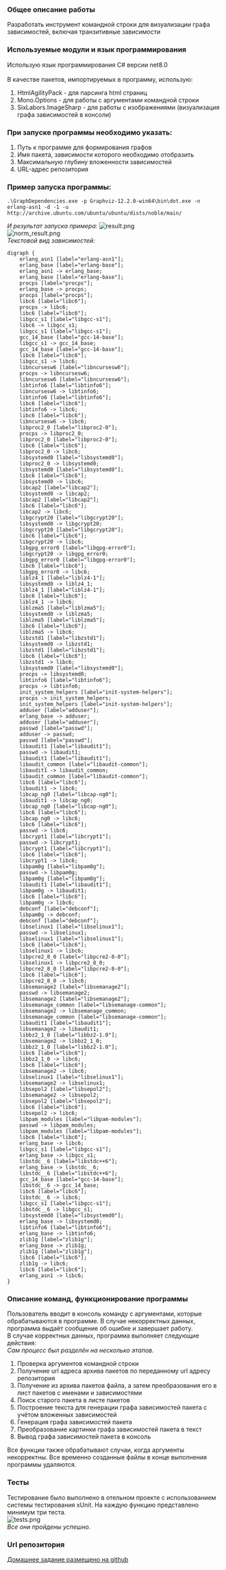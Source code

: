 ﻿### Общее описание работы
Разработать инструмент командной строки для визуализации графа зависимостей, включая транзитивные зависимости

### Используемые модули и язык программирования
Использую язык программирования C# версии net8.0<br>
<br>
В качестве пакетов, импортируемых в программу, использую:
1. HtmlAgilityPack - для парсинга html страниц
2. Mono.Options - для работы с аргументами командной строки
3. SixLabors.ImageSharp - для работы с изображениями (визуализация графа зависимостей в консоли)

### При запуске программы необходимо указать:
1. Путь к программе для формирования графов
2. Имя пакета, зависимости которого необходимо отобразить
3. Максимальную глубину вложенности зависимостей
4. URL-адрес репозитория

### Пример запуска программы:
```
.\GraphDependencies.exe -p Graphviz-12.2.0-win64\bin\dot.exe -n erlang-asn1 -d -1 -u http://archive.ubuntu.com/ubuntu/ubuntu/dists/noble/main/
```
_И результат запуска примера:_
![result.png](imgs/result.png)<br>
![norm_result.png](imgs/norm_result.png)<br>
_Текстовой вид зависимостей:_
```
digraph {
	erlang_asn1 [label="erlang-asn1"];
	erlang_base [label="erlang-base"];
	erlang_asn1 -> erlang_base;
	erlang_base [label="erlang-base"];
	procps [label="procps"];
	erlang_base -> procps;
	procps [label="procps"];
	libc6 [label="libc6"];
	procps -> libc6;
	libc6 [label="libc6"];
	libgcc_s1 [label="libgcc-s1"];
	libc6 -> libgcc_s1;
	libgcc_s1 [label="libgcc-s1"];
	gcc_14_base [label="gcc-14-base"];
	libgcc_s1 -> gcc_14_base;
	gcc_14_base [label="gcc-14-base"];
	libc6 [label="libc6"];
	libgcc_s1 -> libc6;
	libncursesw6 [label="libncursesw6"];
	procps -> libncursesw6;
	libncursesw6 [label="libncursesw6"];
	libtinfo6 [label="libtinfo6"];
	libncursesw6 -> libtinfo6;
	libtinfo6 [label="libtinfo6"];
	libc6 [label="libc6"];
	libtinfo6 -> libc6;
	libc6 [label="libc6"];
	libncursesw6 -> libc6;
	libproc2_0 [label="libproc2-0"];
	procps -> libproc2_0;
	libproc2_0 [label="libproc2-0"];
	libc6 [label="libc6"];
	libproc2_0 -> libc6;
	libsystemd0 [label="libsystemd0"];
	libproc2_0 -> libsystemd0;
	libsystemd0 [label="libsystemd0"];
	libc6 [label="libc6"];
	libsystemd0 -> libc6;
	libcap2 [label="libcap2"];
	libsystemd0 -> libcap2;
	libcap2 [label="libcap2"];
	libc6 [label="libc6"];
	libcap2 -> libc6;
	libgcrypt20 [label="libgcrypt20"];
	libsystemd0 -> libgcrypt20;
	libgcrypt20 [label="libgcrypt20"];
	libc6 [label="libc6"];
	libgcrypt20 -> libc6;
	libgpg_error0 [label="libgpg-error0"];
	libgcrypt20 -> libgpg_error0;
	libgpg_error0 [label="libgpg-error0"];
	libc6 [label="libc6"];
	libgpg_error0 -> libc6;
	liblz4_1 [label="liblz4-1"];
	libsystemd0 -> liblz4_1;
	liblz4_1 [label="liblz4-1"];
	libc6 [label="libc6"];
	liblz4_1 -> libc6;
	liblzma5 [label="liblzma5"];
	libsystemd0 -> liblzma5;
	liblzma5 [label="liblzma5"];
	libc6 [label="libc6"];
	liblzma5 -> libc6;
	libzstd1 [label="libzstd1"];
	libsystemd0 -> libzstd1;
	libzstd1 [label="libzstd1"];
	libc6 [label="libc6"];
	libzstd1 -> libc6;
	libsystemd0 [label="libsystemd0"];
	procps -> libsystemd0;
	libtinfo6 [label="libtinfo6"];
	procps -> libtinfo6;
	init_system_helpers [label="init-system-helpers"];
	procps -> init_system_helpers;
	init_system_helpers [label="init-system-helpers"];
	adduser [label="adduser"];
	erlang_base -> adduser;
	adduser [label="adduser"];
	passwd [label="passwd"];
	adduser -> passwd;
	passwd [label="passwd"];
	libaudit1 [label="libaudit1"];
	passwd -> libaudit1;
	libaudit1 [label="libaudit1"];
	libaudit_common [label="libaudit-common"];
	libaudit1 -> libaudit_common;
	libaudit_common [label="libaudit-common"];
	libc6 [label="libc6"];
	libaudit1 -> libc6;
	libcap_ng0 [label="libcap-ng0"];
	libaudit1 -> libcap_ng0;
	libcap_ng0 [label="libcap-ng0"];
	libc6 [label="libc6"];
	libcap_ng0 -> libc6;
	libc6 [label="libc6"];
	passwd -> libc6;
	libcrypt1 [label="libcrypt1"];
	passwd -> libcrypt1;
	libcrypt1 [label="libcrypt1"];
	libc6 [label="libc6"];
	libcrypt1 -> libc6;
	libpam0g [label="libpam0g"];
	passwd -> libpam0g;
	libpam0g [label="libpam0g"];
	libaudit1 [label="libaudit1"];
	libpam0g -> libaudit1;
	libc6 [label="libc6"];
	libpam0g -> libc6;
	debconf [label="debconf"];
	libpam0g -> debconf;
	debconf [label="debconf"];
	libselinux1 [label="libselinux1"];
	passwd -> libselinux1;
	libselinux1 [label="libselinux1"];
	libc6 [label="libc6"];
	libselinux1 -> libc6;
	libpcre2_8_0 [label="libpcre2-8-0"];
	libselinux1 -> libpcre2_8_0;
	libpcre2_8_0 [label="libpcre2-8-0"];
	libc6 [label="libc6"];
	libpcre2_8_0 -> libc6;
	libsemanage2 [label="libsemanage2"];
	passwd -> libsemanage2;
	libsemanage2 [label="libsemanage2"];
	libsemanage_common [label="libsemanage-common"];
	libsemanage2 -> libsemanage_common;
	libsemanage_common [label="libsemanage-common"];
	libaudit1 [label="libaudit1"];
	libsemanage2 -> libaudit1;
	libbz2_1_0 [label="libbz2-1.0"];
	libsemanage2 -> libbz2_1_0;
	libbz2_1_0 [label="libbz2-1.0"];
	libc6 [label="libc6"];
	libbz2_1_0 -> libc6;
	libc6 [label="libc6"];
	libsemanage2 -> libc6;
	libselinux1 [label="libselinux1"];
	libsemanage2 -> libselinux1;
	libsepol2 [label="libsepol2"];
	libsemanage2 -> libsepol2;
	libsepol2 [label="libsepol2"];
	libc6 [label="libc6"];
	libsepol2 -> libc6;
	libpam_modules [label="libpam-modules"];
	passwd -> libpam_modules;
	libpam_modules [label="libpam-modules"];
	libc6 [label="libc6"];
	erlang_base -> libc6;
	libgcc_s1 [label="libgcc-s1"];
	erlang_base -> libgcc_s1;
	libstdc__6 [label="libstdc++6"];
	erlang_base -> libstdc__6;
	libstdc__6 [label="libstdc++6"];
	gcc_14_base [label="gcc-14-base"];
	libstdc__6 -> gcc_14_base;
	libc6 [label="libc6"];
	libstdc__6 -> libc6;
	libgcc_s1 [label="libgcc-s1"];
	libstdc__6 -> libgcc_s1;
	libsystemd0 [label="libsystemd0"];
	erlang_base -> libsystemd0;
	libtinfo6 [label="libtinfo6"];
	erlang_base -> libtinfo6;
	zlib1g [label="zlib1g"];
	erlang_base -> zlib1g;
	zlib1g [label="zlib1g"];
	libc6 [label="libc6"];
	zlib1g -> libc6;
	libc6 [label="libc6"];
	erlang_asn1 -> libc6;
}
```

### Описание команд, функционирование программы
Пользователь вводит в консоль команду с аргументами, которые обрабатываются в программе. В случае некорректных данных, программа выдаёт сообщение об ошибке и завершает работу.<br> 
В случае корректных данных, программа выполняет следующие действия:<br>
_Сам процесс был разделён на несколько этапов._
1. Проверка аргументов командной строки
2. Получение url адреса архива пакетов по переданному url адресу репозитория
3. Получение из архива пакетов файла, а затем преобразования его в лист пакетов с именами и зависимостями
4. Поиск старого пакета в листе пакетов
5. Построение текста для генерации графа зависимостей пакета с учётом вложенных зависимостей
6. Генерация графа зависимостей пакета
7. Преобразование картинки графа зависимостей пакета в текст
8. Вывод графа зависимостей пакета в консоль

Все функции также обрабатывают случаи, когда аргументы некорректны. Все временно созданные файлы в конце выполнения программы удаляются.
### Тесты
Тестирование было выполнено в отельном проекте с использованием системы тестирования xUnit. На каждую функцию представлено минимум три теста.<br>
![tests.png](imgs/tests.png)<br>
_Все они пройдены успешно._

### Url репозитория
[Домашнее задание размещено на github](https://github.com/Stranik2504/LabConfig/tree/lab2)